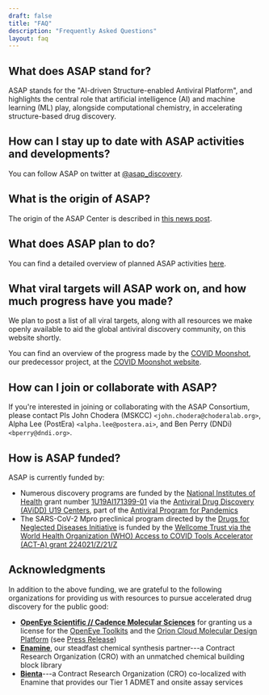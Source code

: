 ```yaml
---
draft: false
title: "FAQ"
description: "Frequently Asked Questions"
layout: faq
---
```


## What does ASAP stand for?

ASAP stands for the "AI-driven Structure-enabled Antiviral Platform", and highlights the central role that artificial intelligence (AI) and machine learning (ML) play, alongside computational chemistry, in accelerating structure-based drug discovery.

## How can I stay up to date with ASAP activities and developments?

You can follow ASAP on twitter at [@asap_discovery](https://twitter.com/asap_discovery).

## What is the origin of ASAP?

The origin of the ASAP Center is described in [this news post](https://www.choderalab.org/news/2021/10/26/asap-avidd-proposal).

## What does ASAP plan to do?

You can find a detailed overview of planned ASAP activities [here](https://www.choderalab.org/s/ASAP-Overall-component.pdf).

## What viral targets will ASAP work on, and how much progress have you made?

We plan to post a list of all viral targets, along with all resources we make openly available to aid the global antiviral discovery community, on this website shortly.

You can find an overview of the progress made by the [COVID Moonshot](https://www.nature.com/articles/d41586-021-01571-1), our predecessor project, at the [COVID Moonshot website](https://postera.ai/moonshot).

## How can I join or collaborate with ASAP?

If you're interested in joining or collaborating with the ASAP Consortium, please contact PIs John Chodera (MSKCC) `<john.chodera@choderalab.org>`, Alpha Lee (PostEra) `<alpha.lee@postera.ai>`, and Ben Perry (DNDi) `<bperry@dndi.org>`.

## How is ASAP funded?

ASAP is currently funded by:
* Numerous discovery programs are funded by the [National Institutes of Health](https://www.nih.gov/) grant number [1U19AI171399-01](https://reporter.nih.gov/search/tQZEDoMwKEyA2VFeZPJo9w/projects) via the [Antiviral Drug Discovery (AViDD) U19 Centers](https://www.niaid.nih.gov/research/antiviral-discovery), part of the [Antiviral Program for Pandemics](https://www.niaid.nih.gov/research/antivirals)
* The SARS-CoV-2 Mpro preclinical program directed by the [Drugs for Neglected Diseases Initiative](http://dndi.org) is funded by the [Wellcome Trust via the World Health Organization (WHO) Access to COVID Tools Accelerator (ACT-A) grant 224021/Z/21/Z](https://dndi.org/press-releases/2021/covid-moonshot-funded-by-wellcome-to-rapidly-develop-safe-globally-accessible-affordable-antiviral-pill/) 

## Acknowledgments

In addition to the above funding, we are grateful to the following organizations for providing us with resources to pursue accelerated drug discovery for the public good:

* **[OpenEye Scientific // Cadence Molecular Sciences](https://www.eyesopen.com/)** for granting us a license for the [OpenEye Toolkits](https://www.eyesopen.com/modeling-development-platform) and the [Orion Cloud Molecular Design Platform](https://www.eyesopen.com/orion) (see [Press Release](https://www.businesswire.com/news/home/20231207130587/en/Cadence-Partners-with-Antiviral-Discovery-Consortium-to-Spearhead-Rapid-Development-of-Treatments-for-Viral-Pandemics))
* **[Enamine](http://enamine.net)**, our steadfast chemical synthesis partner---a Contract Research Organization (CRO) with an unmatched chemical building block library
* **[Bienta](https://bienta.net/)**---a Contract Research Organization (CRO) co-localized with Enamine that provides our Tier 1 ADMET and onsite assay services
